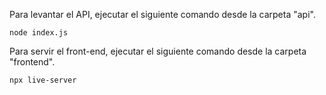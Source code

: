Para levantar el API, ejecutar el siguiente comando desde la carpeta "api".

```
node index.js
```

Para servir el front-end, ejecutar el siguiente comando desde la carpeta "frontend".

```
npx live-server
```
